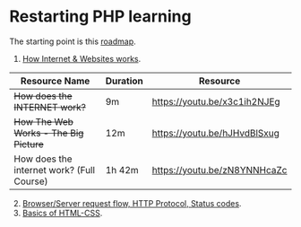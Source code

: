 # Restarting PHP learning 

The starting point is this [roadmap](https://github.com/thecodeholic/php-developer-roadmap).

1. [How Internet & Websites works](https://github.com/StPluto/php-learning/blob/main/1.%20How%20Internet%20%26%20Websites%20works.md). 

   
| Resource Name                             |Duration| Resource                                                |
|-------------------------------------------|--------|---------------------------------------------------------|
| ~~How does the INTERNET work?~~           | 9m     | https://youtu.be/x3c1ih2NJEg                            |
| ~~How The Web Works - The Big Picture~~   | 12m    | https://youtu.be/hJHvdBlSxug                            |
| How does the internet work? (Full Course) | 1h 42m | https://youtu.be/zN8YNNHcaZc                            |


2. [Browser/Server request flow, HTTP Protocol, Status codes](https://github.com/StPluto/php-learning/blob/main/src/2.%20Browser-Server%20request%20flow%2C%20HTTP%20Protocol%2C%20Status%20codes/index.md).
3. [Basics of HTML-CSS](https://github.com/StPluto/php-learning/blob/main/3.%20Basics%20of%20HTML-CSS.md).